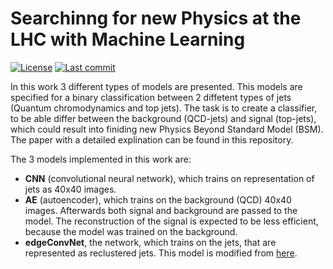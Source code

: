 # Searchinng for new Physics at the LHC with Machine Learning

<p align="left">
<a href="#"><img alt="License" src="https://img.shields.io/github/license/mackostya/ml-for-lhc-jets?color=orange&style=flat"></a>
<a href="#"><img alt="Last commit" src="https://img.shields.io/github/last-commit/mackostya/ml-for-lhc-jets/main?color=green&style=flat"></a>
</p>

In this work 3 different types of models are presented. This models are specified for a binary classification between 2 diffetent types of jets (Quantum chromodynamics and top jets). The task is to create a classifier, to be able differ between the background (QCD-jets) and signal (top-jets), which could result into finiding new Physics Beyond Standard Model (BSM). The paper with a detailed explination can be found in this repository.

The 3 models implemented in this work are:
- **CNN** (convolutional neural network), which trains on representation of jets as 40x40 images.
- **AE** (autoencoder), which trains on the background (QCD) 40x40 images. Afterwards both signal and background are passed to the model. The reconstruction of the signal is expected to be less efficient, because the model was trained on the background.
- **edgeConvNet**, the network, which trains on the jets, that are represented as reclustered jets. This model is modified from [here](https://github.com/hqucms/ParticleNet).
